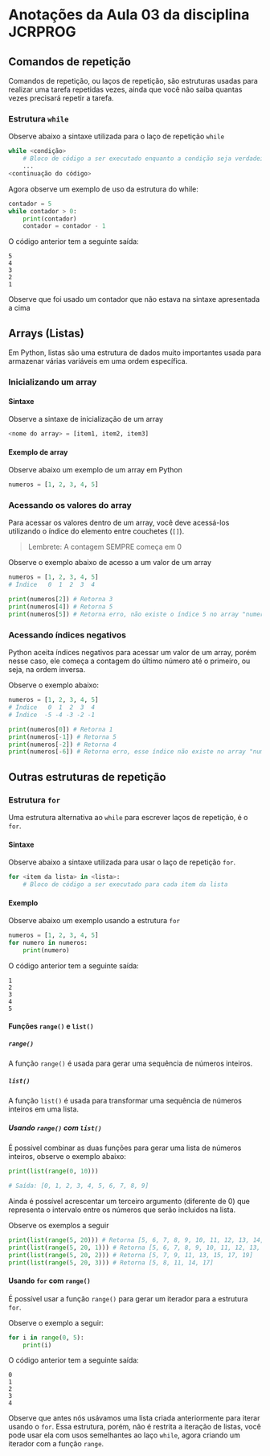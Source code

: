 # Anotações da Aula 03 da disciplina JCRPROG

## Comandos de repetição

Comandos de repetição, ou laços de repetição, são estruturas usadas para realizar uma tarefa repetidas vezes, ainda que você não saiba quantas vezes precisará repetir a tarefa.

### Estrutura `while`

Observe abaixo a sintaxe utilizada para o laço de repetição `while`

```python
while <condição>
    # Bloco de código a ser executado enquanto a condição seja verdadeira.
    ...
<continuação do código>
```

Agora observe um exemplo de uso da estrutura do while:

```python
contador = 5
while contador > 0:
    print(contador)
    contador = contador - 1
```

O código anterior tem a seguinte saída:

```
5
4
3
2
1
```

Observe que foi usado um contador que não estava na sintaxe apresentada a cima

## Arrays (Listas)

Em Python, listas são uma estrutura de dados muito importantes usada para armazenar várias variáveis em uma ordem específica.

### Inicializando um array

#### Sintaxe

Observe a sintaxe de inicialização de um array

```python
<nome do array> = [item1, item2, item3]
```

#### Exemplo de array

Observe abaixo um exemplo de um array em Python

```python
numeros = [1, 2, 3, 4, 5]
```

### Acessando os valores do array

Para acessar os valores dentro de um array, você deve acessá-los utilizando o índice do elemento entre couchetes (`[]`).

> Lembrete: A contagem SEMPRE começa em 0

Observe o exemplo abaixo de acesso a um valor de um array

```python
numeros = [1, 2, 3, 4, 5]
# Índice   0  1  2  3  4

print(numeros[2]) # Retorna 3
print(numeros[4]) # Retorna 5
print(numeros[5]) # Retorna erro, não existe o índice 5 no array "numeros"
```

### Acessando índices negativos

Python aceita índices negativos para acessar um valor de um array, porém nesse caso, ele começa a contagem do último número até o primeiro, ou seja, na ordem inversa.

Observe o exemplo abaixo:

```python
numeros = [1, 2, 3, 4, 5]
# Índice   0  1  2  3  4
# Índice  -5 -4 -3 -2 -1

print(numeros[0]) # Retorna 1
print(numeros[-1]) # Retorna 5
print(numeros[-2]) # Retorna 4
print(numeros[-6]) # Retorna erro, esse índice não existe no array "numeros".
```

## Outras estruturas de repetição

### Estrutura `for`

Uma estrutura alternativa ao `while` para escrever laços de repetição, é o `for`.

#### Sintaxe

Observe abaixo a sintaxe utilizada para usar o laço de repetição `for`.

```python
for <item da lista> in <lista>:
    # Bloco de código a ser executado para cada item da lista
```

#### Exemplo

Observe abaixo um exemplo usando a estrutura `for`

```python
numeros = [1, 2, 3, 4, 5]
for numero in numeros:
    print(numero)
```

O código anterior tem a seguinte saída:

```
1
2
3
4
5
```

#### Funções `range()` e `list()`

##### `range()`

A função `range()` é usada para gerar uma sequência de números inteiros.

##### `list()`

A função `list()` é usada para transformar uma sequência de números inteiros em uma lista.

##### Usando `range()` com `list()`

É possível combinar as duas funções para gerar uma lista de números inteiros, observe o exemplo abaixo:

```python
print(list(range(0, 10)))

# Saída: [0, 1, 2, 3, 4, 5, 6, 7, 8, 9]
```

Ainda é possível acrescentar um terceiro argumento (diferente de 0) que representa o intervalo entre os números que serão incluidos na lista.

Observe os exemplos a seguir

```python
print(list(range(5, 20))) # Retorna [5, 6, 7, 8, 9, 10, 11, 12, 13, 14, 15, 16, 17, 18, 19]
print(list(range(5, 20, 1))) # Retorna [5, 6, 7, 8, 9, 10, 11, 12, 13, 14, 15, 16, 17, 18, 19]
print(list(range(5, 20, 2))) # Retorna [5, 7, 9, 11, 13, 15, 17, 19]
print(list(range(5, 20, 3))) # Retorna [5, 8, 11, 14, 17]
```

#### Usando `for` com `range()`

É possível usar a função `range()` para gerar um iterador para a estrutura `for`.

Observe o exemplo a seguir:

```python
for i in range(0, 5):
    print(i)
```

O código anterior tem a seguinte saída:

```
0
1
2
3
4
```

Observe que antes nós usávamos uma lista criada anteriormente para iterar usando o `for`.
Essa estrutura, porém, não é restrita a iteração de listas, você pode usar ela com usos semelhantes ao laço `while`, agora criando um iterador com a função `range`.